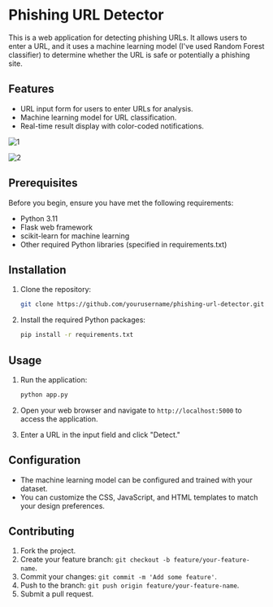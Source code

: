 # Phishing URL Detector

This is a web application for detecting phishing URLs. It allows users to enter a URL, and it uses a machine learning model (I've used Random Forest classifier) to determine whether the URL is safe or potentially a phishing site.

## Features

- URL input form for users to enter URLs for analysis.
- Machine learning model for URL classification.
- Real-time result display with color-coded notifications.

![1](https://github.com/Mohd-Daniyal/Phishing-sites-detector/assets/96229438/78c86b11-80a2-4688-b769-5d1f91d2d84b)

![2](https://github.com/Mohd-Daniyal/Phishing-sites-detector/assets/96229438/5124f59a-000c-4228-b525-ad5bc89a2c2c)


## Prerequisites

Before you begin, ensure you have met the following requirements:

- Python 3.11
- Flask web framework
- scikit-learn for machine learning
- Other required Python libraries (specified in requirements.txt)

## Installation

1. Clone the repository:

   ```bash
   git clone https://github.com/yourusername/phishing-url-detector.git
   ```

2. Install the required Python packages:

   ```bash
   pip install -r requirements.txt
   ```

## Usage

1. Run the application:

   ```bash
   python app.py
   ```

2. Open your web browser and navigate to `http://localhost:5000` to access the application.

3. Enter a URL in the input field and click "Detect."

## Configuration

- The machine learning model can be configured and trained with your dataset.
- You can customize the CSS, JavaScript, and HTML templates to match your design preferences.

## Contributing

1. Fork the project.
2. Create your feature branch: `git checkout -b feature/your-feature-name`.
3. Commit your changes: `git commit -m 'Add some feature'`.
4. Push to the branch: `git push origin feature/your-feature-name`.
5. Submit a pull request.
